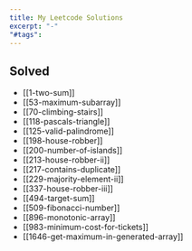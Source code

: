 ```yaml
---
title: My Leetcode Solutions
excerpt: "-"
"#tags":
---
```

## Solved

- [[1-two-sum]]
- [[53-maximum-subarray]]
- [[70-climbing-stairs]]
- [[118-pascals-triangle]]
- [[125-valid-palindrome]]
- [[198-house-robber]]
- [[200-number-of-islands]]
- [[213-house-robber-ii]]
- [[217-contains-duplicate]]
- [[229-majority-element-ii]]
- [[337-house-robber-iii]]
- [[494-target-sum]]
- [[509-fibonacci-number]]
- [[896-monotonic-array]]
- [[983-minimum-cost-for-tickets]]
- [[1646-get-maximum-in-generated-array]]